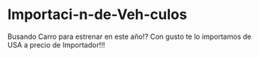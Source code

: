 # Importaci-n-de-Veh-culos
Busando Carro para estrenar en este año!? Con gusto te lo importamos de USA a precio de Importador!!!
